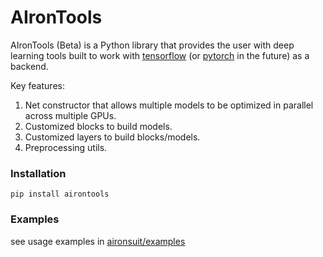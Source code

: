 # AIronTools

AIronTools (Beta) is a Python library that provides the user with deep learning tools built to work with 
[tensorflow](https://github.com/tensorflow/tensorflow) (or [pytorch](https://github.com/pytorch/pytorch) in the future) 
as a backend.

Key features:

1. Net constructor that allows multiple models to be optimized in parallel across multiple GPUs. 
2. Customized blocks to build models.
3. Customized layers to build blocks/models.
4. Preprocessing utils.
   
### Installation

`pip install airontools`

### Examples

see usage examples in [aironsuit/examples](https://github.com/AtrejuArtax/aironsuit/tree/master/examples)